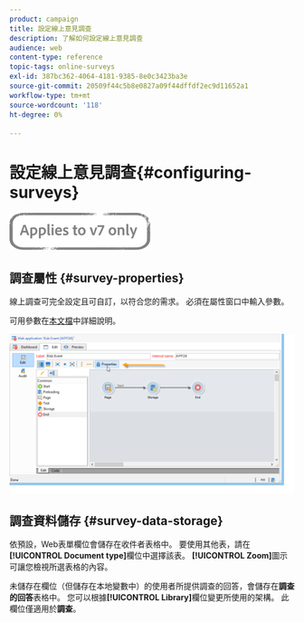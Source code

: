 ```yaml
---
product: campaign
title: 設定線上意見調查
description: 了解如何設定線上意見調查
audience: web
content-type: reference
topic-tags: online-surveys
exl-id: 387bc362-4064-4181-9385-8e0c3423ba3e
source-git-commit: 20509f44c5b8e0827a09f44dffdf2ec9d11652a1
workflow-type: tm+mt
source-wordcount: '118'
ht-degree: 0%

---
```


# 設定線上意見調查{#configuring-surveys}

![](../../assets/v7-only.svg)

## 調查屬性 {#survey-properties}

線上調查可完全設定且可自訂，以符合您的需求。 必須在屬性窗口中輸入參數。

可用參數在[本文檔](../../web/using/defining-web-forms-properties.md)中詳細說明。

![](assets/s_ncs_admin_survey_properties_general.png)

## 調查資料儲存 {#survey-data-storage}

依預設，Web表單欄位會儲存在收件者表格中。 要使用其他表，請在&#x200B;**[!UICONTROL Document type]**&#x200B;欄位中選擇該表。 **[!UICONTROL Zoom]**&#x200B;圖示可讓您檢視所選表格的內容。

未儲存在欄位（但儲存在本地變數中）的使用者所提供調查的回答，會儲存在&#x200B;**調查的回答**&#x200B;表格中。 您可以根據&#x200B;**[!UICONTROL Library]**&#x200B;欄位變更所使用的架構。 此欄位僅適用於&#x200B;**調查**。
